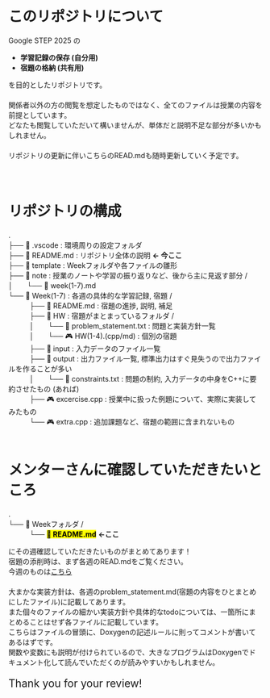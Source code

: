 # このリポジトリについて
Google STEP 2025 の　  
- **学習記録の保存 (自分用)**　  
- **宿題の格納 (共有用)**　  
  
を目的としたリポジトリです。　  
　  
関係者以外の方の閲覧を想定したものではなく、全てのファイルは授業の内容を前提としています。　  
どなたも閲覧していただいて構いませんが、単体だと説明不足な部分が多いかもしれません。　  
　  
リポジトリの更新に伴いこちらのREAD.mdも随時更新していく予定です。　  
　  
　  
# リポジトリの構成　  
.　  
├── 📂 .vscode : 環境周りの設定フォルダ　  
├── 📕 README.md : リポジトリ全体の説明 **← 今ここ**　  
├── 📂 template : Weekフォルダや各ファイルの雛形　  
├── 📂 note : 授業のノートや学習の振り返りなど、後から主に見返す部分 /　  
│　　└── 📕 week(1-7).md　  
└── 📂 Week(1-7) : 各週の具体的な学習記録, 宿題 /　  
　　　├── 📕 README.md : 宿題の進捗, 説明, 補足　  
　　　├── 📂 HW : 宿題がまとまっているフォルダ /　  
　　　│　　└── 📄 problem_statement.txt : 問題と実装方針一覧　  
　　　│　　└── 🎮 HW(1-4).(cpp/md) : 個別の宿題　  
　　　├── 📂 input : 入力データのファイル一覧　  
　　　├── 📁 output : 出力ファイル一覧, 標準出力はすぐ見失うので出力ファイルを作ることが多い　  
　　　│　　└── 📄 constraints.txt : 問題の制約, 入力データの中身をC++に要約させたもの (あれば)　  
　　　├── 🎮 excercise.cpp : 授業中に扱った例題について、実際に実装してみたもの　  
　　　└── 🎮 extra.cpp : 追加課題など、宿題の範囲に含まれないもの　   
　  
# メンターさんに確認していただきたいところ　  
.　  
└── 📂 Weekフォルダ /　  
　　　└── <mark>**📕 README.md**</mark> **←ここ**　  
  
にその週確認していただきたいものがまとめてあります！　  
宿題の添削時は、まず各週のREAD.mdをご覧ください。　  
今週のものは[こちら](https://github.com/ponzudomo/google-step/blob/main/Week4/README.md)　  
　  
大まかな実装方針は、各週のproblem_statement.md(宿題の内容をひとまとめにしたファイル)に記載してあります。　  
また個々のファイルの細かい実装方針や具体的なtodoについては、一箇所にまとめることはせず各ファイルに記載しています。　  
こちらはファイルの冒頭に、Doxygenの記述ルールに則ってコメントが書いてあるはずです。　  
関数や変数にも説明が付けられているので、大きなプログラムはDoxygenでドキュメント化して読んでいただくのが読みやすいかもしれません。　  
　  
<span style="font-size:150%">Thank you for your review!</span>

